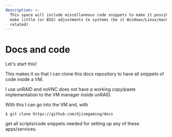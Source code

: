 ```yaml
---
description: >-
  This space will include miscellaneous code snippets to make it possible to
  make little (or BIG) adjustments to systems (be it Windows/Linux/macOS
  related)
---
```


# Docs and code

Let's start this!

This makes it so that I can clone this docs repository to have all snippets of code inside a VM.

I use unRAID and noVNC does not have a working copy/paste implementation to the VM manager inside unRAID.&#x20;

With this I can go into the VM and, with&#x20;

`$ git clone https://github.com/djismgaming/docs`&#x20;

get all scripts/code snippets needed for setting up any of these apps/services.

